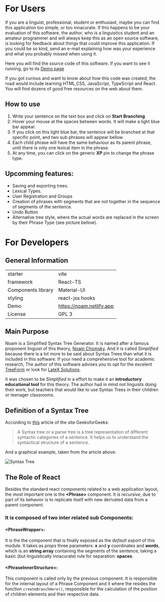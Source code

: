 # For Users
If you are a linguist, professional, student or enthusiast, maybe you can find this application too simple, or too innacurate. If this happens to be your evaluation of this software, the author, who is a linguistics student and an amateur programmer and will always keep this as an open source software, is looking for feedback about things that could improve this application. If you could be so kind, send an e-mail explaining how was your experience and what you probably missed when using it.

Here you will find the source code of this software. If you want to see it running, go to its [Demo page](https://noam.netlify.app)

If you got curious and want to know about how this code was created, the road would include learning HTML,CSS, JavaScript, TypeScript and React. You will find dozens of good free resources on the web about them.

## How to use
1. Write your sentence on the text box and click on **Start Branching**
2. Hover your mouse at the spaces between words. It will make a light blue bar appear.
3. If you click on this light blue bar, the sentence will be branched at that specific point, and two sub phrases will appear bellow.
4. Each child phrase will have the same behaviour as its parent phrase, until there is only one lexical item in the phrase.
5. At any time, you can click on the generic **XP** pin to change the phrase type.

## Upcomming features:
+ Saving and exporting trees.
+ Lexical Types.
+ User Registration and Groups
+ Creation of phrases with segments that are not together in the sequence of segments of the sentence. 
+ Undo Button
+ Alternative tree style, where the actual words are replaced in the screen by their Phrase Type (see picture bellow).

# For Developers

## General Information

|   |   |
|---|---|
|starter|vite|
|framework|React-TS|
|Components library|Material-UI|
|styling|react-jss hooks|
|Demo|https://noam.netlify.app|
|License| GPL 3|

## Main Purpose
Noam is a Simplified Syntax Tree Generator. It is named after a famous proponent linguist of this theory, [Noam Chomsky](https://en.wikipedia.org/wiki/Noam_Chomsky). And it is called _Simplified_ because there is a lot more to be said about Syntax Trees than what it is included in this software. If your need a comprehensive tool for academic research, The author of this software advises you to opt for the excelent [TreeForm](https://sourceforge.net/projects/treeform/) or look for [LateX Solutions](https://duckduckgo.com/?q=latex+syntax+tree).

It was chosen to be _Simplified_ in a effort to make it an __introductory educational tool__ for this theory. The author had in mind not linguists doing their work, but teachers that would like to use Syntax Trees in their children or teenager classrooms.

## Definition of a Syntax Tree
According to [this](https://www.geeksforgeeks.org/syntax-tree-natural-language-processing/) article of the site GeeksforGeeks:
>A Syntax tree or a parse tree is a tree representation of different syntactic categories of a sentence. It helps us to understand the syntactical structure of a sentence.

And a graphical example, taken from the article above:

![Syntax Tree](https://media.geeksforgeeks.org/wp-content/uploads/20200329230855/Syntax1.png)


## The Role of React
Besides the standard react components related to a web application layout, the most important one is the __\<Phrase>__ component. It is _recursive_, due to part of its behavior is to replicate itself with new derivated data from a parent component.

### It is composed of two inter related sub Components:

#### __\<PhraseWrapper>:__
It is the the component that is finally exposed as the _default export_ of this module. It takes as _props_ three parameters: **x** and **y** coordinates and **words**, which is an **string array** containing the segments of the sentence, taking a basic (but linguistically innacurate) rule for separation: **spaces**.

#### __\<PhraseInnerStructure>:__
This component is called only by the previous component. It is responsible for the internal layout of a Phrase Component and it where the resides the function `createBranchHere()`, responsible for the calculation of the position of children elements and their respective data.